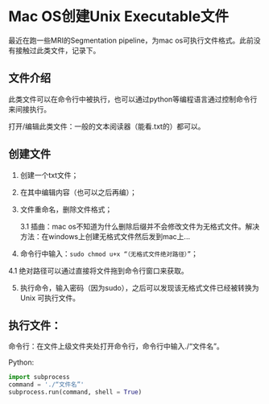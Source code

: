 # Mac OS创建Unix Executable文件

最近在跑一些MRI的Segmentation pipeline，为mac os可执行文件格式。此前没有接触过此类文件，记录下。

## 文件介绍

此类文件可以在命令行中被执行，也可以通过python等编程语言通过控制命令行来间接执行。

打开/编辑此类文件：一般的文本阅读器（能看.txt的）都可以。

## 创建文件

1. 创建一个txt文件；

2. 在其中编辑内容（也可以之后再编）；

3. 文件重命名，删除文件格式；

   3.1 插曲：mac os不知道为什么删除后缀并不会修改文件为无格式文件。解决方法：在windows上创建无格式文件然后发到mac上...
   
4. 命令行中输入：`sudo chmod u+x “（无格式文件绝对路径）”`；

  4.1 绝对路径可以通过直接将文件拖到命令行窗口来获取。

5. 执行命令，输入密码（因为sudo），之后可以发现该无格式文件已经被转换为 Unix 可执行文件。

## 执行文件：

命令行：在文件上级文件夹处打开命令行，命令行中输入./“文件名”。

Python: 
```python
import subprocess
command = './“文件名”'
subprocess.run(command, shell = True)
```
